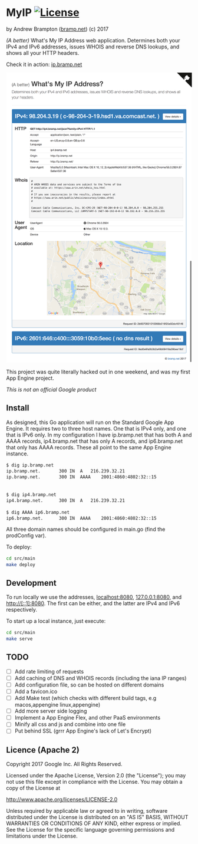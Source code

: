 MyIP [![License](https://img.shields.io/github/license/bramp/myip.svg)](https://github.com/bramp/myip#licence-apache-2)
====
by Andrew Brampton ([bramp.net](https://bramp.net)) (c) 2017

<!--
Add these when available:
[![Build Status](https://img.shields.io/travis/bramp/myip.svg)](https://travis-ci.org/bramp/myip)
[![Coverage](https://img.shields.io/coveralls/bramp/myip.svg)](https://coveralls.io/github/bramp/myip)
[![Report card](https://goreportcard.com/badge/github.com/bramp/myip)](https://goreportcard.com/report/github.com/bramp/myip)
[![GoDoc](https://godoc.org/github.com/bramp/myip?status.svg)](https://godoc.org/github.com/bramp/myip)
-->

*(A better)* What's My IP Address web application.
Determines both your IPv4 and IPv6 addresses, issues WHOIS and reverse DNS lookups, and shows all
your HTTP headers.

Check it in action: [ip.bramp.net](http://ip.bramp.net/)

[![ip.bramp.net screenshot](screenshot.png)](http://ip.bramp.net/)

This project was quite literally hacked out in one weekend, and was my first App Engine project.

*This is not an official Google product*

Install
-------

As designed, this Go application will run on the Standard Google App Engine. It requires
two to three host names. One that is IPv4 only, and one that is IPv6 only. In my configuration
I have ip.bramp.net that has both A and AAAA records, ip4.bramp.net that has only A records,
and ip6.bramp.net that only has AAAA records. These all point to the same App Engine instance.

```
$ dig ip.bramp.net 
ip.bramp.net.		300	IN	A	216.239.32.21
ip.bramp.net.		300	IN	AAAA	2001:4860:4802:32::15


$ dig ip4.bramp.net
ip4.bramp.net.		300	IN	A	216.239.32.21

$ dig AAAA ip6.bramp.net
ip6.bramp.net.		300	IN	AAAA	2001:4860:4802:32::15
```

All three domain names should be configured in main.go (find the prodConfig var).

To deploy:
```bash
cd src/main
make deploy
```

Development
-----------

To run locally we use the addresses, [localhost:8080](http://localhost:8080),
[127.0.0.1:8080](http://127.0.0.1:8080), and [http://[::1]:8080](http://[::1]:8080).
The first can be either, and the latter are IPv4 and IPv6 respectively.

To start up a local instance, just execute:
```bash
cd src/main
make serve
```


TODO
----

- [ ] Add rate limiting of requests
- [ ] Add caching of DNS and WHOIS records (including the iana IP ranges)
- [ ] Add configuration file, so can be hosted on different domains
- [ ] Add a favicon.ico
- [ ] Add Make test (which checks with different build tags, e.g macos,appengine linux,appengine)
- [ ] Add more server side logging
- [ ] Implement a App Engine Flex, and other PaaS environments
- [ ] Minify all css and js and combine into one file
- [ ] Put behind SSL (grrr App Engine's lack of Let's Encrypt)

Licence (Apache 2)
------------------

Copyright 2017 Google Inc. All Rights Reserved.

Licensed under the Apache License, Version 2.0 (the "License");
you may not use this file except in compliance with the License.
You may obtain a copy of the License at

http://www.apache.org/licenses/LICENSE-2.0

Unless required by applicable law or agreed to in writing, software
distributed under the License is distributed on an "AS IS" BASIS,
WITHOUT WARRANTIES OR CONDITIONS OF ANY KIND, either express or implied.
See the License for the specific language governing permissions and
limitations under the License.
